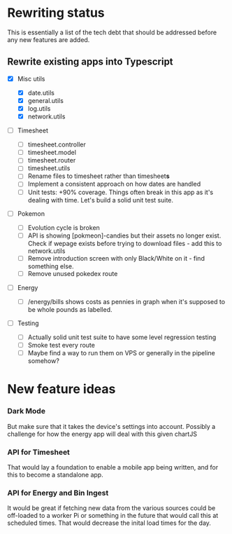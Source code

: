 # Rewriting status

This is essentially a list of the tech debt that should be addressed before any new features are added.

## Rewrite existing apps into Typescript

- [x] Misc utils

  - [x] date.utils
  - [x] general.utils
  - [x] log.utils
  - [x] network.utils

- [ ] Timesheet

  - [ ] timesheet.controller
  - [ ] timesheet.model
  - [ ] timesheet.router
  - [ ] timesheet.utils
  - [ ] Rename files to timesheet rather than timesheet**s**
  - [ ] Implement a consistent approach on how dates are handled
  - [ ] Unit tests: +90% coverage. Things often break in this app as it's dealing with time. Let's build a solid unit test suite.

- [ ] Pokemon
  - [ ] Evolution cycle is broken
  - [ ] API is showing [pokmeon]-candies but their assets no longer exist. Check if wepage exists before trying to download files - add this to network.utils
  - [ ] Remove introduction screen with only Black/White on it - find something else.
  - [ ] Remove unused pokedex route
- [ ] Energy

  - [ ] /energy/bills shows costs as pennies in graph when it's supposed to be whole pounds as labelled.

- [ ] Testing
  - [ ] Actually solid unit test suite to have some level regression testing
  - [ ] Smoke test every route
  - [ ] Maybe find a way to run them on VPS or generally in the pipeline somehow?

# New feature ideas

### Dark Mode

But make sure that it takes the device's settings into account. Possibly a challenge for how the energy app will deal with this given chartJS

### API for Timesheet

That would lay a foundation to enable a mobile app being written, and for this to become a standalone app.

### API for Energy and Bin Ingest

It would be great if fetching new data from the various sources could be off-loaded to a worker Pi or something in the future that would call this at scheduled times. That would decrease the inital load times for the day.
